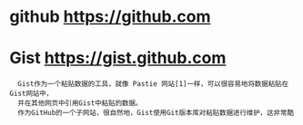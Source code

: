 # github https://github.com

# Gist  https://gist.github.com
      Gist作为一个粘贴数据的工具，就像 Pastie 网站[1]一样，可以很容易地将数据粘贴在Gist网站中，
      并在其他网页中引用Gist中粘贴的数据。
      作为GitHub的一个子网站，很自然地，Gist使用Git版本库对粘贴数据进行维护，这非常酷
